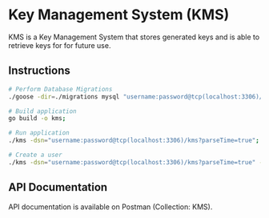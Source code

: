 # Key Management System (KMS)
KMS is a Key Management System that stores generated keys and is able to retrieve keys for for future use. 

## Instructions
```bash
# Perform Database Migrations
./goose -dir=./migrations mysql "username:password@tcp(localhost:3306)/kms?parseTime=true" up;

# Build application
go build -o kms;

# Run application
./kms -dsn="username:password@tcp(localhost:3306)/kms?parseTime=true";

# Create a user
./kms -dsn="username:password@tcp(localhost:3306)/kms?parseTime=true" -createUser -username="EPOINT" -password="Oc3UmUZsK0" -programID=1;
```

## API Documentation
API documentation is available on Postman (Collection: KMS).
